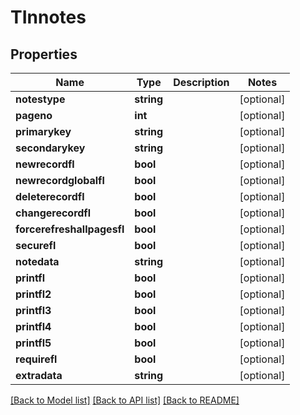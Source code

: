 # TInnotes

## Properties
Name | Type | Description | Notes
------------ | ------------- | ------------- | -------------
**notestype** | **string** |  | [optional] 
**pageno** | **int** |  | [optional] 
**primarykey** | **string** |  | [optional] 
**secondarykey** | **string** |  | [optional] 
**newrecordfl** | **bool** |  | [optional] 
**newrecordglobalfl** | **bool** |  | [optional] 
**deleterecordfl** | **bool** |  | [optional] 
**changerecordfl** | **bool** |  | [optional] 
**forcerefreshallpagesfl** | **bool** |  | [optional] 
**securefl** | **bool** |  | [optional] 
**notedata** | **string** |  | [optional] 
**printfl** | **bool** |  | [optional] 
**printfl2** | **bool** |  | [optional] 
**printfl3** | **bool** |  | [optional] 
**printfl4** | **bool** |  | [optional] 
**printfl5** | **bool** |  | [optional] 
**requirefl** | **bool** |  | [optional] 
**extradata** | **string** |  | [optional] 

[[Back to Model list]](../README.md#documentation-for-models) [[Back to API list]](../README.md#documentation-for-api-endpoints) [[Back to README]](../README.md)


